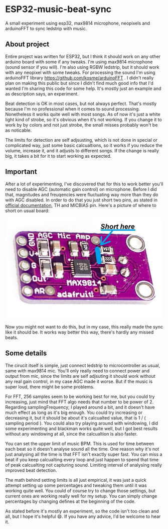 # ESP32-music-beat-sync
A small experiment using esp32, max9814 microphone, neopixels and arduinoFFT to sync ledstrip with music.

## About project

Entire project was written for ESP32, but I think it should work on any other arduino board with some if any tweaks.
I'm using max9814 microphone (sound sensor if you will). I'm also using RGBW ledstrip, but it should work with any neopixel with some tweaks.
For processing the sound I'm using arduinoFFT library https://github.com/kosme/arduinoFFT . I didn't really plan on making this public but since I didn't find much good info that I'd wanted I'm sharing this code for some help. It's mostly just an example and as description says, an experiment.

Beat detection is OK in most cases, but not always perfect. That's mostly because I'm no professional when it comes to sound processing. Nonetheless it works quite well with most songs. As of now it's just a white light kind of strobe, so it's obvious when it's not working. If you change it to work by by colors and not just strobe, the small misses probably won't be as noticable.

The limits for detection are self adjsusting, which is not done in special or complicated way, just some basic calcualtions, so it works if you reduce the volume, increase it, and it adjusts to different songs. If the change is really big, it takes a bit for it to start working as expected.

## Important

After a lot of experimenting, I've discovered that for this to work better you'll need to disable AGC (automatic gain control) on microphone. Before I did that, magnitudes and freuqencies were fluctuating way more than they do with AGC disabled. In order to do that you just short two pins, as stated in [official documentation](https://datasheets.maximintegrated.com/en/ds/MAX9814.pdf), TH and MICBIAS pin. Here's a picture of where to short on usual board:

![short guide](
https://github.com/blaz-r/ESP32-music-beat-sync/blob/main/max9814Short.jpeg)

Now you might not want to do this, but in my case, this really made the sync like it should be. It works way better this way, there's hardly any missed beats.

## Some details

The cirucit itself is simple, just connect ledstrip to microcontroller as usual, same with max9814 mic. You'll only really need to connect power and output from mic, since the limits are self adjsuting it should work without any real gain control, in my case AGC made it worse. But if the music is super loud, there might be some problems.

For FFT, 256 samples seem to be working best for me, but you could try increasing, just mind that FFT algo needs that number to be power of 2. Regarding samplingFrequency; I played around a bit, and it doesn't have much effect as long as it's big enough. You could try increasing or decreasing it, but it should be about it's calcualted value, that is 1 / ( sampling period ). You could also try playing around with windowing, I did some experimenting and blackman works quite well, but I got best results without any windowing at all, since the calcualtion is also faster.

You can set the upper limit of music BPM. This is used for time between each beat so it doesn't analyse sound all the time. One reason why it's not just analysing all the time is that FFT isn't exactly super fast. You can miss a beat if you keep calcualting every loop and just happen to spend that time of peak calcualting not capturing sound. Limiting interval of analysing really improved beat detection.

The math behind setting limits is all just empirical, it was just a quick attempt setting up some percentages and tweaking them until it was working quite well. You could of course try to change those settings, but current ones are working really well for my setup. You can simply change percentages by changing defines at the beginning of the code.

As stated before it's mostly an experiment, so the code isn't too clean and all, but I hope it's helpful :smile:. If you have any advice, I'd be welcome to hear it.
